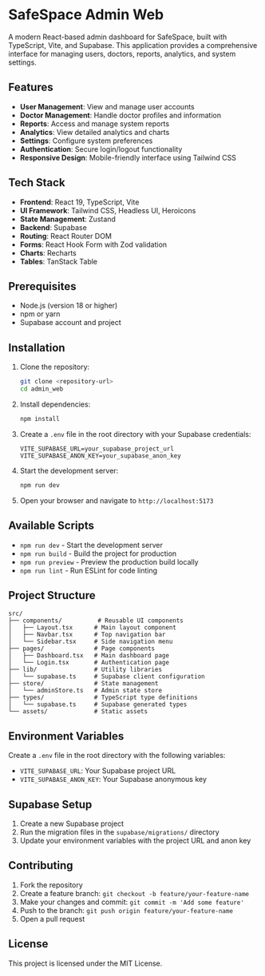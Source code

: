 # SafeSpace Admin Web

A modern React-based admin dashboard for SafeSpace, built with TypeScript, Vite, and Supabase. This application provides a comprehensive interface for managing users, doctors, reports, analytics, and system settings.

## Features

- **User Management**: View and manage user accounts
- **Doctor Management**: Handle doctor profiles and information
- **Reports**: Access and manage system reports
- **Analytics**: View detailed analytics and charts
- **Settings**: Configure system preferences
- **Authentication**: Secure login/logout functionality
- **Responsive Design**: Mobile-friendly interface using Tailwind CSS

## Tech Stack

- **Frontend**: React 19, TypeScript, Vite
- **UI Framework**: Tailwind CSS, Headless UI, Heroicons
- **State Management**: Zustand
- **Backend**: Supabase
- **Routing**: React Router DOM
- **Forms**: React Hook Form with Zod validation
- **Charts**: Recharts
- **Tables**: TanStack Table

## Prerequisites

- Node.js (version 18 or higher)
- npm or yarn
- Supabase account and project

## Installation

1. Clone the repository:
   ```bash
   git clone <repository-url>
   cd admin_web
   ```

2. Install dependencies:
   ```bash
   npm install
   ```

3. Create a `.env` file in the root directory with your Supabase credentials:
   ```env
   VITE_SUPABASE_URL=your_supabase_project_url
   VITE_SUPABASE_ANON_KEY=your_supabase_anon_key
   ```

4. Start the development server:
   ```bash
   npm run dev
   ```

5. Open your browser and navigate to `http://localhost:5173`

## Available Scripts

- `npm run dev` - Start the development server
- `npm run build` - Build the project for production
- `npm run preview` - Preview the production build locally
- `npm run lint` - Run ESLint for code linting

## Project Structure

```
src/
├── components/          # Reusable UI components
│   ├── Layout.tsx      # Main layout component
│   ├── Navbar.tsx      # Top navigation bar
│   └── Sidebar.tsx     # Side navigation menu
├── pages/              # Page components
│   ├── Dashboard.tsx   # Main dashboard page
│   └── Login.tsx       # Authentication page
├── lib/                # Utility libraries
│   └── supabase.ts     # Supabase client configuration
├── store/              # State management
│   └── adminStore.ts   # Admin state store
├── types/              # TypeScript type definitions
│   └── supabase.ts     # Supabase generated types
└── assets/             # Static assets
```

## Environment Variables

Create a `.env` file in the root directory with the following variables:

- `VITE_SUPABASE_URL`: Your Supabase project URL
- `VITE_SUPABASE_ANON_KEY`: Your Supabase anonymous key

## Supabase Setup

1. Create a new Supabase project
2. Run the migration files in the `supabase/migrations/` directory
3. Update your environment variables with the project URL and anon key

## Contributing

1. Fork the repository
2. Create a feature branch: `git checkout -b feature/your-feature-name`
3. Make your changes and commit: `git commit -m 'Add some feature'`
4. Push to the branch: `git push origin feature/your-feature-name`
5. Open a pull request

## License

This project is licensed under the MIT License.
